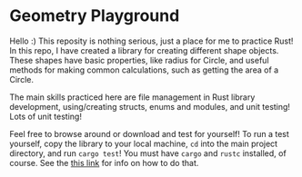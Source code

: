 # Geometry Playground
Hello :) This reposity is nothing serious, just a place for me to practice Rust! In this repo, I have created a library for creating different shape objects. These shapes have basic properties, like radius for Circle, and useful methods for making common calculations, such as getting the area of a Circle.

The main skills practiced here are file management in Rust library development, using/creating structs, enums and modules, and unit testing! Lots of unit testing!

Feel free to browse around or download and test for yourself! To run a test yourself, copy the library to your local machine, `cd` into the main project directory, and run `cargo test`! You must have `cargo` and `rustc` installed, of course. See the <a href="https://doc.rust-lang.org/cargo/getting-started/installation.html" target="_blank">this link</a> for info on how to do that.